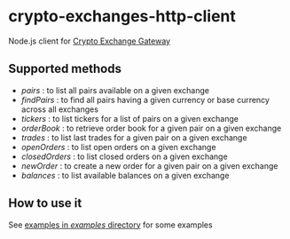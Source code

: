 # crypto-exchanges-http-client

Node.js client for [Crypto Exchange Gateway](https://github.com/aloysius-pgast/crypto-exchanges-gateway)

## Supported methods

- _pairs_ : to list all pairs available on a given exchange
- _findPairs_ : to find all pairs having a given currency or base currency across all exchanges
- _tickers_ : to list tickers for a list of pairs on a given exchange
- _orderBook_ : to retrieve order book for a given pair on a given exchange
- _trades_ : to list last trades for a given pair on a given exchange
- _openOrders_ : to list open orders on a given exchange
- _closedOrders_ : to list closed orders on a given exchange
- _newOrder_ : to create a new order for a given pair on a given exchange
- _balances_ : to list available balances on a given exchange

## How to use it

See [examples in _examples_ directory](examples/) for some examples
